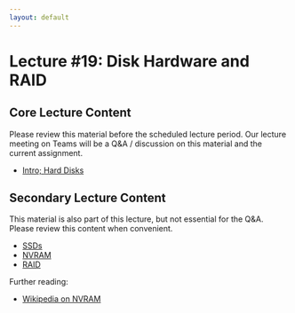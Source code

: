 ```yaml
---
layout: default
---
```


# Lecture #19: Disk Hardware and RAID

## Core Lecture Content

Please review this material before the scheduled lecture period. Our lecture
meeting on Teams will be a Q&A / discussion on this material and the current
assignment.

 - [Intro; Hard Disks](https://youtu.be/gm4rU8H3EAg)

## Secondary Lecture Content

This material is also part of this lecture, but not essential for the Q&A. Please
review this content when convenient.

 - [SSDs](https://youtu.be/ZQODWWlxqbg)
 - [NVRAM](https://youtu.be/eX4UBKtGk_c)
 - [RAID](https://youtu.be/ilGr06m6-Cs)

Further reading:

 - [Wikipedia on
   NVRAM](https://en.wikipedia.org/wiki/Non-volatile_random-access_memory)

